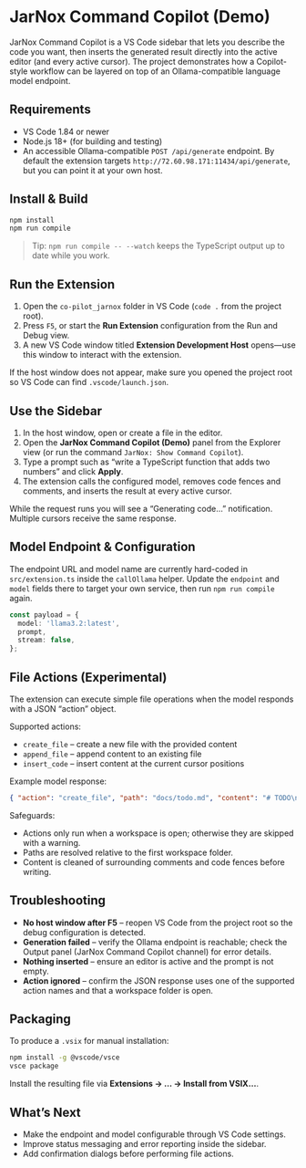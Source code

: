 # JarNox Command Copilot (Demo)

JarNox Command Copilot is a VS Code sidebar that lets you describe the code you want, then inserts the generated result directly into the active editor (and every active cursor). The project demonstrates how a Copilot-style workflow can be layered on top of an Ollama-compatible language model endpoint.

## Requirements

- VS Code 1.84 or newer
- Node.js 18+ (for building and testing)
- An accessible Ollama-compatible `POST /api/generate` endpoint. By default the extension targets `http://72.60.98.171:11434/api/generate`, but you can point it at your own host.

## Install & Build

```bash
npm install
npm run compile
```

> Tip: `npm run compile -- --watch` keeps the TypeScript output up to date while you work.

## Run the Extension

1. Open the `co-pilot_jarnox` folder in VS Code (`code .` from the project root).
2. Press `F5`, or start the **Run Extension** configuration from the Run and Debug view.
3. A new VS Code window titled **Extension Development Host** opens—use this window to interact with the extension.

If the host window does not appear, make sure you opened the project root so VS Code can find `.vscode/launch.json`.

## Use the Sidebar

1. In the host window, open or create a file in the editor.
2. Open the **JarNox Command Copilot (Demo)** panel from the Explorer view (or run the command `JarNox: Show Command Copilot`).
3. Type a prompt such as “write a TypeScript function that adds two numbers” and click **Apply**.
4. The extension calls the configured model, removes code fences and comments, and inserts the result at every active cursor.

While the request runs you will see a “Generating code…” notification. Multiple cursors receive the same response.

## Model Endpoint & Configuration

The endpoint URL and model name are currently hard-coded in `src/extension.ts` inside the `callOllama` helper. Update the `endpoint` and `model` fields there to target your own service, then run `npm run compile` again.

```ts
const payload = {
  model: 'llama3.2:latest',
  prompt,
  stream: false,
};
```

## File Actions (Experimental)

The extension can execute simple file operations when the model responds with a JSON “action” object.

Supported actions:

- `create_file` – create a new file with the provided content
- `append_file` – append content to an existing file
- `insert_code` – insert content at the current cursor positions

Example model response:

```json
{ "action": "create_file", "path": "docs/todo.md", "content": "# TODO\n- item" }
```

Safeguards:

- Actions only run when a workspace is open; otherwise they are skipped with a warning.
- Paths are resolved relative to the first workspace folder.
- Content is cleaned of surrounding comments and code fences before writing.

## Troubleshooting

- **No host window after F5** – reopen VS Code from the project root so the debug configuration is detected.
- **Generation failed** – verify the Ollama endpoint is reachable; check the Output panel (JarNox Command Copilot channel) for error details.
- **Nothing inserted** – ensure an editor is active and the prompt is not empty.
- **Action ignored** – confirm the JSON response uses one of the supported action names and that a workspace folder is open.

## Packaging

To produce a `.vsix` for manual installation:

```bash
npm install -g @vscode/vsce
vsce package
```

Install the resulting file via **Extensions → … → Install from VSIX…**.

## What’s Next

- Make the endpoint and model configurable through VS Code settings.
- Improve status messaging and error reporting inside the sidebar.
- Add confirmation dialogs before performing file actions.
